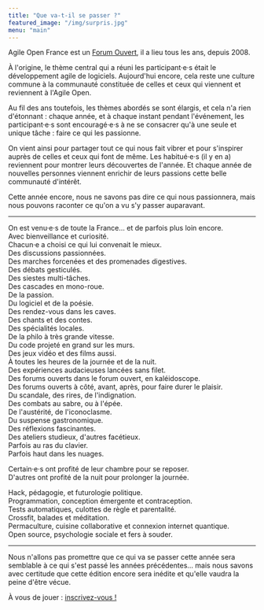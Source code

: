 ```yaml
---
title: "Que va-t-il se passer ?"
featured_image: "/img/surpris.jpg"
menu: "main"
---
```


Agile Open France est un [Forum Ouvert](https://fr.wikipedia.org/wiki/M%C3%A9thodologie_Forum_Ouvert),
il a lieu tous les ans, depuis 2008.

À l'origine, le thème central qui a réuni les participant·e·s était le
développement agile de logiciels. Aujourd'hui encore, cela reste une culture
commune à la communauté constituée de celles et ceux qui viennent et
reviennent à l'Agile Open.

Au fil des ans toutefois, les thèmes abordés se sont élargis, et cela n'a rien
d'étonnant : chaque année, et à chaque instant pendant l'événement, les
participant·e·s sont encouragé·e·s à ne se consacrer qu'à une seule et unique
tâche : faire ce qui les passionne.

On vient ainsi pour partager tout ce qui nous fait vibrer et pour s'inspirer
auprès de celles et ceux qui font de même. Les habitué·e·s (il y en a)
reviennent pour montrer leurs découvertes de l'année. Et chaque année de
nouvelles personnes viennent enrichir de leurs passions cette belle communauté
d'intérêt.

Cette année encore, nous ne savons pas dire ce qui nous passionnera, mais nous
pouvons raconter ce qu'on a vu s'y passer auparavant.

---

On est venu·e·s de toute la France… et de parfois plus loin encore.  
Avec bienveillance et curiosité.  
Chacun·e a choisi ce qui lui convenait le mieux.  
Des discussions passionnées.  
Des marches forcenées et des promenades digestives.  
Des débats gesticulés.  
Des siestes multi-tâches.  
Des cascades en mono-roue.  
De la passion.  
Du logiciel et de la poésie.  
Des rendez-vous dans les caves.  
Des chants et des contes.  
Des spécialités locales.  
De la philo à très grande vitesse.  
Du code projeté en grand sur les murs.  
Des jeux vidéo et des films aussi.  
À toutes les heures de la journée et de la nuit.  
Des expériences audacieuses lancées sans filet.  
Des forums ouverts dans le forum ouvert, en kaléidoscope.  
Des forums ouverts à côté, avant, après, pour faire durer le plaisir.  
Du scandale, des rires, de l'indignation.  
Des combats au sabre, ou à l'épée.  
De l'austérité, de l'iconoclasme.  
Du suspense gastronomique.  
Des réflexions fascinantes.  
Des ateliers studieux, d'autres facétieux.  
Parfois au ras du clavier.  
Parfois haut dans les nuages.  

Certain·e·s ont profité de leur chambre pour se reposer.  
D'autres ont profité de la nuit pour prolonger la journée.  

Hack, pédagogie, et futurologie politique.  
Programmation, conception émergente et contraception.  
Tests automatiques, culottes de règle et parentalité.  
Crossfit, balades et méditation.  
Permaculture, cuisine collaborative et connexion internet quantique.  
Open source, psychologie sociale et fers à souder.  

---

Nous n'allons pas promettre que ce qui va se passer cette année sera
semblable à ce qui s'est passé les années précédentes… mais nous
savons avec certitude que cette édition encore sera inédite et qu'elle
vaudra la peine d'être vécue.

À vous de jouer : [inscrivez-vous !](../inscription)
